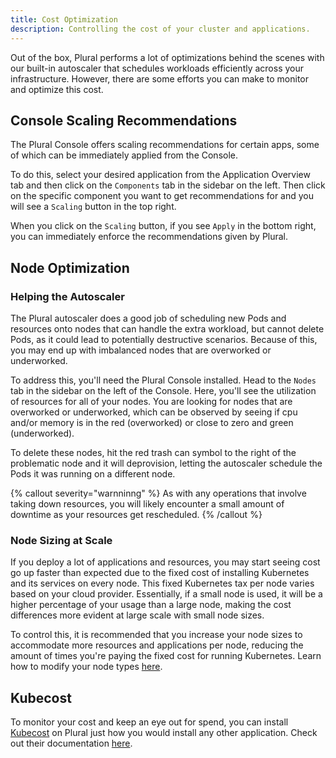 ```yaml
---
title: Cost Optimization
description: Controlling the cost of your cluster and applications.
---
```


Out of the box, Plural performs a lot of optimizations behind the scenes with our built-in autoscaler that schedules workloads efficiently across your infrastructure. However, there are some efforts you can make to monitor and optimize this cost.

## Console Scaling Recommendations

The Plural Console offers scaling recommendations for certain apps, some of which can be immediately applied from the Console.

To do this, select your desired application from the Application Overview tab and then click on the `Components` tab in the sidebar on the left. Then click on the specific component you want to get recommendations for and you will see a `Scaling` button in the top right.

When you click on the `Scaling` button, if you see `Apply` in the bottom right, you can immediately enforce the recommendations given by Plural.

## Node Optimization

### Helping the Autoscaler

The Plural autoscaler does a good job of scheduling new Pods and resources onto nodes that can handle the extra workload, but cannot delete Pods, as it could lead to potentially destructive scenarios. Because of this, you may end up
with imbalanced nodes that are overworked or underworked.

To address this, you'll need the Plural Console installed. Head to the `Nodes` tab in the sidebar on the left of the Console. Here, you'll see the utilization of resources for all of your nodes. You are looking for nodes that are overworked or underworked, which can be observed by seeing if cpu and/or memory is in the red (overworked) or close to zero and green (underworked).

To delete these nodes, hit the red trash can symbol to the right of the problematic node and it will deprovision, letting the autoscaler schedule the Pods it was running on a different node.

{% callout severity="warnninng" %}
As with any operations that involve taking down resources, you will likely encounter a small amount of downtime as your resources get rescheduled.
{% /callout %}

### Node Sizing at Scale

If you deploy a lot of applications and resources, you may start seeing cost go up faster than expected due to the fixed cost of installing Kubernetes and its services on every node. This fixed Kubernetes tax per node varies based on your cloud provider. Essentially, if a small node is used, it will be a higher percentage of your usage than a large node, making the cost differences more evident at large scale with small node sizes.

To control this, it is recommended that you increase your node sizes to accommodate more resources and applications per node, reducing the amount of times you're paying the fixed cost for running Kubernetes.
Learn how to modify your node types [here](/operations/cluster-configuration#modifying-node-types).

## Kubecost

To monitor your cost and keep an eye out for spend, you can install [Kubecost](/applications/kubecost) on Plural just how you would install any other application. Check out their documentation [here](https://docs.kubecost.com/).
